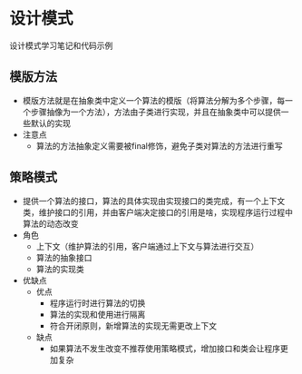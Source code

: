 # 设计模式
设计模式学习笔记和代码示例
## 模版方法
- 模版方法就是在抽象类中定义一个算法的模版（将算法分解为多个步骤，每一个步骤抽像为一个方法），方法由子类进行实现，并且在抽象类中可以提供一些默认的实现
- 注意点
  - 算法的方法抽象定义需要被final修饰，避免子类对算法的方法进行重写
## 策略模式
- 提供一个算法的接口，算法的具体实现由实现接口的类完成，有一个上下文类，维护接口的引用，并由客户端决定接口的引用是啥，实现程序运行过程中算法的动态改变
- 角色
  - 上下文（维护算法的引用，客户端通过上下文与算法进行交互）
  - 算法的抽象接口
  - 算法的实现类
- 优缺点
  - 优点
    - 程序运行时进行算法的切换
    - 算法的实现和使用进行隔离
    - 符合开闭原则，新增算法的实现无需更改上下文
  - 缺点
    - 如果算法不发生改变不推荐使用策略模式，增加接口和类会让程序更加复杂
